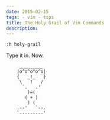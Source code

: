 ```yaml
---
date: 2015-02-15
tags: - vim - tips
title: The Holy Grail of Vim Commands
description:
---
```


`:h holy-grail`

Type it in. Now.

         _________
        |o^o^o^o^o|
        {   _!_   }
         \   !   /
          `.   .'
            )=(
           ( + )
            ) (
        .--'   `--.
        `---------'
